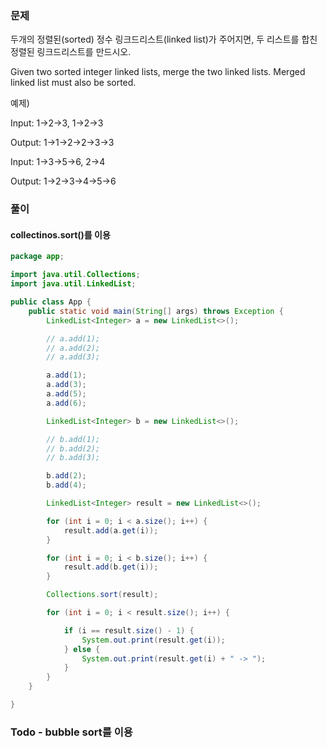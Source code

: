 ### 문제

두개의 정렬된(sorted) 정수 링크드리스트(linked list)가 주어지면, 두 리스트를 합친 정렬된 링크드리스트를 만드시오.



Given two sorted integer linked lists, merge the two linked lists. Merged linked list must also be sorted.



예제)

Input: 1->2->3, 1->2->3

Output: 1->1->2->2->3->3



Input: 1->3->5->6, 2->4

﻿Output: 1->2->3->4->5->6



### 풀이

#### collectinos.sort()를 이용

```java
package app;

import java.util.Collections;
import java.util.LinkedList;

public class App {
    public static void main(String[] args) throws Exception {
        LinkedList<Integer> a = new LinkedList<>();

        // a.add(1);
        // a.add(2);
        // a.add(3);

        a.add(1);
        a.add(3);
        a.add(5);
        a.add(6);

        LinkedList<Integer> b = new LinkedList<>();

        // b.add(1);
        // b.add(2);
        // b.add(3);

        b.add(2);
        b.add(4);

        LinkedList<Integer> result = new LinkedList<>();

        for (int i = 0; i < a.size(); i++) {
            result.add(a.get(i));
        }

        for (int i = 0; i < b.size(); i++) {
            result.add(b.get(i));
        }

        Collections.sort(result);

        for (int i = 0; i < result.size(); i++) {

            if (i == result.size() - 1) {
                System.out.print(result.get(i));
            } else {
                System.out.print(result.get(i) + " -> ");
            }
        }
    }

}

```



### Todo - bubble sort를 이용

